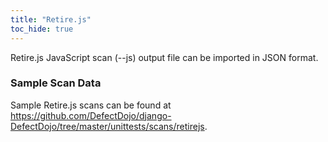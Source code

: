 ```yaml
---
title: "Retire.js"
toc_hide: true
---
```

Retire.js JavaScript scan (\--js) output file can be imported in JSON format.

### Sample Scan Data
Sample Retire.js scans can be found at https://github.com/DefectDojo/django-DefectDojo/tree/master/unittests/scans/retirejs.